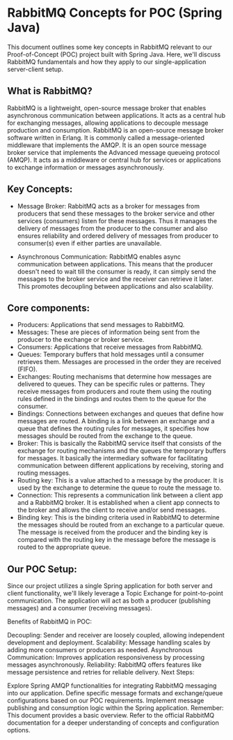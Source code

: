 # RabbitMQ Concepts for POC (Spring Java)
This document outlines some key concepts in RabbitMQ relevant to our Proof-of-Concept (POC) project built with Spring Java. Here, we'll discuss RabbitMQ fundamentals and how they apply to our single-application server-client setup.

## What is RabbitMQ?

RabbitMQ is a lightweight, open-source message broker that enables asynchronous communication between applications. It acts as a central hub for exchanging messages, allowing applications to decouple message production and consumption.
RabbitMQ is an open-source message broker software written in Erlang. It is commonly called a message-oriented middleware that implements the AMQP. It is an open source message broker service that implements the Advanced message queueing protocol (AMQP). It acts as a middleware or central hub for services or applications to exchange information or messages asynchronously.

## Key Concepts:

- Message Broker: RabbitMQ acts as a broker for messages from producers that send these messages to the broker service and other services (consumers) listen for these messages. Thus it manages the delivery of messages from the producer to the consumer and also ensures reliability and ordered delivery of messages from producer to consumer(s) even if either parties are unavailable.

- Asynchronous Communication: RabbitMQ enables async communication between applications. This means that the producer doesn't need to wait till the consumer is ready, it can simply send the messages to the broker service and the receiver can retrieve it later. This promotes decoupling between applications and also scalability.

## Core components:

- Producers: Applications that send messages to RabbitMQ.
- Messages: These are pieces of information being sent from the producer to the exchange or broker service.
- Consumers: Applications that receive messages from RabbitMQ.
- Queues: Temporary buffers that hold messages until a consumer retrieves them. Messages are processed in the order they are received (FIFO).
- Exchanges: Routing mechanisms that determine how messages are delivered to queues. They can be specific rules or patterns. They receive messages from producers and route them using the routing rules defined in the bindings and routes them to the queue for the consumer.
- Bindings: Connections between exchanges and queues that define how messages are routed. A binding is a link between an exchange and a queue that defines the routing rules for messages, it specifies how messages should be routed from the exchange to the queue.
- Broker: This is basically the RabbitMQ service itself that consists of the exchange for routing mechanisms and the queues the temporary buffers for messages. It basically the intermediary software for facilitating communication between different applications by receiving, storing and routing messages.
- Routing key: This is a value attached to a message by the producer. It is used by the exchange to determine the queue to route the message to.
- Connection: This represents a communication link between a client app and a RabbitMQ broker. It is established when a client app connects to the broker and allows the client to receive and/or send messages.
- Binding key: This is the binding criteria used in RabbitMQ to determine the messages should be routed from an exchange to a particular queue. The message is received from the producer and the binding key is compared with the routing key in the message before the message is routed to the appropriate queue.

## Our POC Setup:

Since our project utilizes a single Spring application for both server and client functionality, we'll likely leverage a Topic Exchange for point-to-point communication. The application will act as both a producer (publishing messages) and a consumer (receiving messages).

Benefits of RabbitMQ in POC:

Decoupling: Sender and receiver are loosely coupled, allowing independent development and deployment.
Scalability: Message handling scales by adding more consumers or producers as needed.
Asynchronous Communication: Improves application responsiveness by processing messages asynchronously.
Reliability: RabbitMQ offers features like message persistence and retries for reliable delivery.
Next Steps:

Explore Spring AMQP functionalities for integrating RabbitMQ messaging into our application.
Define specific message formats and exchange/queue configurations based on our POC requirements.
Implement message publishing and consumption logic within the Spring application.
Remember: This document provides a basic overview. Refer to the official RabbitMQ documentation for a deeper understanding of concepts and configuration options.